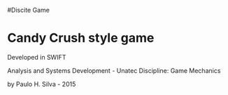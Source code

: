 #Discite Game

Candy Crush style game
======================== 
Developed in SWIFT

Analysis and Systems Development - Unatec
Discipline: Game Mechanics

by Paulo H. Silva - 2015
